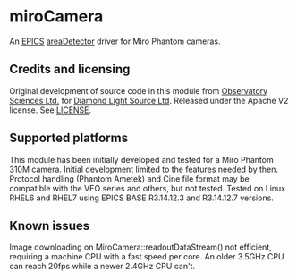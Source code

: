 miroCamera
=======

An [EPICS](http://www.aps.anl.gov/epics) [areaDetector](http://cars.uchicago.edu/software/epics/areaDetector.html) driver for Miro Phantom cameras.

Credits and licensing
---------------------

Original development of source code in this module from [Observatory Sciences Ltd.](https://www.observatorysciences.co.uk) for [Diamond Light Source Ltd](https://www.diamond.ac.uk). 
Released under the Apache V2 license. See [LICENSE](LICENSE).

Supported platforms
-------------------

This module has been initially developed and tested for a Miro Phantom 310M camera. Initial development 
limited to the features needed by then. 
Protocol handling (Phantom Ametek) and Cine file format may be compatible with the VEO series and others, but not tested.
Tested on Linux RHEL6 and RHEL7 using EPICS BASE R3.14.12.3 and R3.14.12.7 versions. 

Known issues
------------

Image downloading on MiroCamera::readoutDataStream() not efficient, requiring a machine CPU with a fast speed per core. 
An older 3.5GHz CPU can reach 20fps while a newer 2.4GHz CPU can't.

